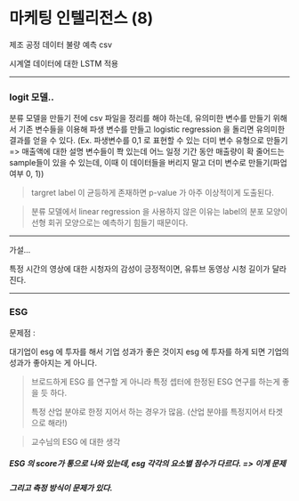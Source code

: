 # 마케팅 인텔리전스 (8)



제조 공정 데이터 불량 예측 csv



시계열 데이터에 대한 LSTM 적용



<hr>

### logit 모델..

분류 모델을 만들기 전에 csv 파일을 정리를 해야 하는데, 유의미한 변수를 만들기 위해서 기존 변수들을 이용해 파생 변수를 만들고 logistic regression 을 돌리면 유의미한 결과를 얻을 수 있다. (Ex. 파생변수를 0,1 로 표현할 수 있는 더미 변수 유형으로 만들기 => 매출액에 대한 설명 변수들이 쫙 있는데 어느 일정 기간 동안 매출량이 확 줄어드는 sample들이 있을 수 있는데, 이때 이 데이터들을 버리지 말고 더미 변수로 만들기(파업 여부 0, 1))



> targret label 이 균등하게 존재하면 p-value 가 아주 이상적이게 도출된다.

> 분류 모델에서 linear regression 을 사용하지 않은 이유는 label의 분포 모양이 선형 회귀 모양으로는 예측하기 힘들기 때문이다.



<hr>





가설...

특정 시간의 영상에 대한 시청자의 감성이 긍정적이면, 유튜브 동영상 시청 길이가 달라진다.



<hr>

### ESG



문제점 : 

대기업이 esg 에 투자를 해서 기업 성과가 좋은 것이지 esg 에 투자를 하게 되면 기업의 성과가 좋아지는 게 아니다.





> 브로드하게 ESG 를 연구할 게 아니라 특정 셉터에 한정된 ESG 연구를 하는게 좋을 듯 하다.
>
> 특정 산업 분야로 한정 지어서 하는 경우가 많음. (산업 분야를 특정지어서 타겟으로 해라!)



> 교수님의 ESG 에 대한 생각

##### ESG 의 score가 통으로 나와 있는데, esg 각각의 요소별 점수가 다르다. => 이게 문제

##### 그리고 측정 방식이 문제가 있다.








